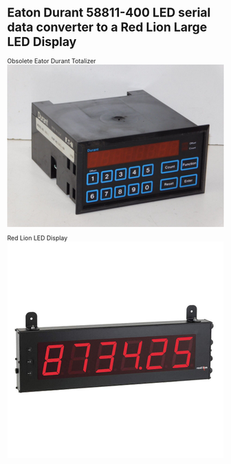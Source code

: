 # Eaton Durant 58811-400 LED serial data converter to a Red Lion Large LED Display

Obsolete Eator Durant Totalizer
<img src="/images/EATON.jpg">

Red Lion LED Display
<img src="/images/REDLION.jpg">

